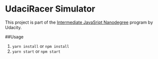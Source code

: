 # UdaciRacer Simulator

This project is part of the
[Intermediate JavaSript Nanodegree](https://www.udacity.com/course/intermediate-javascript-nanodegree--nd032) program by Udacity.

##Usage

1. `yarn install` or `npm install`
2. `yarn start` or `npm start`